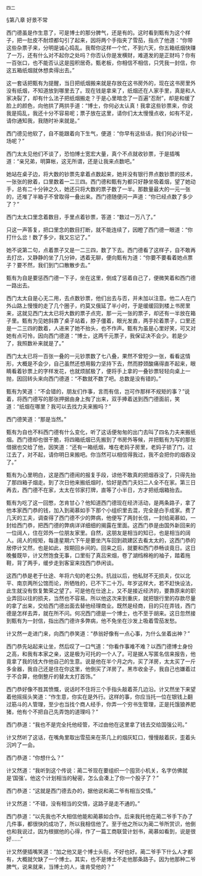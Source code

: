     四二 

   §第八章 好景不常

   西门德虽是作生意了，可是博士的那分脾气，还是有的。这时看到甄有为这个样子，把一肚皮不耐烦都勾引了起来，因将两个手指夹了雪茄，指点了他道：“你带这些杂票子来，分明是诚心捣乱。我帮你这样一个忙，不到六天，你五箱纸烟快赚了一万，还有什么对不起你之处吗？你否认你是发横财，难道发的是正财吗？你有一百张口，也不能否认这是囤积居奇。甄老板，你相信不相信，只凭我一封信，你这五箱纸烟就休想卖得出去。”

   这一套话把甄有为提醒，当日把纸烟搬来就是存放在这书房外的，现在这书房里外没有纸烟，不知道放到哪里去了。现在钱是拿来了，纸烟还在人家手里，真是和人家决裂了，却有什么法子把纸烟搬走？于是心里暗念了一百遍“忍耐”，却是和缓了脸上的颜色，向他拱了两拱手道：“博士，你何必太认真！我拿这些钞票来，你说我是捣乱，我还十分不容易呢；票子放在这里，请你们太太慢慢点收，如有不足，请你通知我，我随时补来就是。”

   西门德见他软了，自不能跟着向下生气，便道：“你早有这些话，我们何必计较一场呢？”

   西门太太见他们不谈了，恐怕博士宽宏大量，真个不点就收钞票，于是插嘴道：“亲兄弟，明算帐，这无所谓，还是让我来点数吧。”

   她站在桌子边，将大数的钞票先拿着点数起来，她并没有银行界点数钞票的技术，一张张的掀着，口里数着一二三四。西门德和甄有为都只好静坐吸着烟，望了她动手，总有二十分钟之久，她还只将大数的票子数了一半。那数量最大的一元一张的，还堆了半箱子不曾取得一叠出来。西门德随便问一声道：“你已经点数了多少了？”

   西门太太口里念着数目，手里点着钞票，答道：“数过一万八了。”

   只这一声答复，把口里念的数目打断，就不能连续了，因瞪了西门德一眼道：“你打什么岔！数了多少，我又忘记了。”

   她不说第二句，点着票子又是一二三四，数了下去。西门德看了这样子，自不敢再去打岔，又静静的坐了几分钟，透着无聊，便向甄有为道：“你要不要看着她点票子？要不然，我们到门口散散步去。”

   甄有为自是要惩西门德一下子，坐在这里，倒成了惩着自己了，便微笑着和西门德一路出去。

   西门太太自是心无二用，去点数钞票，他们出去与否，并未加以注意。他二人在门外山路上慢慢的走了几个圈子，约莫又俄延了半小时，于是缓缓回到楼上书房里来，这就见西门太太已将大数的票子点完，那一元一张的票子，却还有一半放在箱子里。甄有为见她斜靠了桌子站着，脖子僵着，眼光发直，两手抡着票子，口里还是一二三四的数着，人进来了她不抬头，也不作声。甄有为虽是心里好笑，可又对她有点可怜，因向西门德道：“博士，这两千元票子，我保证决不会少。若是少了，我照数补来就是了。”

   西门太太已将一百张一叠的一元钞票数了七八叠，果然不曾短少一张，看看这情形，大概是不会少，自己虽然还想用毅力坚持下去，然而脖颈酸痛得直不起来，眼睛看着钞票上的字样发花，也就烦腻极了，便将手上拿的一叠钞票轻轻向桌上一抛，因回转头来向西门德道：“不数就不数了吧。总数是没有错的。”

   甄有为笑道：“不会错的，朋友们作事，言而有信，岂可作那样不规矩的事？”说着，将西门德写的那张押据由身上掏了出来，双手捧着送到西门德面前，笑道：“纸烟在哪里？我可以去找力夫来搬吗？”

   西门德笑道：“那是当然。”

   甄有为自也不料西门德有什么变化，听了这话便匆匆的出门去叫了四名力夫来搬纸烟。西门德却也很干脆，将四箱纸烟已先搬到了书房外等候，并把甄有为写的那张借据也交给了他，因笑道：“还有一箱纸烟，堆在老妈子房里，老妈子锁了门，过江去了，对不起，请你明日来搬吧。你当然可以相信得我过，我不会把你的烟吞没了。”

   甄有为心里明白，这是西门德闹的报复手段，谅他不敢真的把烟吞没了，只得先抬了那四箱子烟走。到了次日他来搬纸烟时，恰好是西门夫妇二人全不在家。第三日再去，西门德不在家，太太在邻家打牌，直等了小半日，方才把纸烟箱抬去。

   甄有为吃了这一回憋，怎肯甘心？他知道西门德现在经济活动，是两条路子，拿了他本家西门恭的钱，加入到蔺慕如手下那个小组织里去混，完全是白手成家。费了几天的工夫，调查得了西门德不少的弊病，他便写了两封长信，一封给蔺慕如，一封给西门恭，把西门德的弊病详详细细的揭露在里面。这西门恭是由国外新回来的一位阔人，住在郊外一位朋友家里。自然，这朋友是相当的知已，也是相当的阔人。阔人的规矩，每逢星期六下午是要坐汽车回到疏建区去看太太的，这西门恭的居停计又然，也是如此，按期回乡间的。回来之后，就要和西门恭畅谈竟日。这日晚餐既毕，计又然饱食无事，口里衔了真吕宋烟，卷了湖绉棉袍的袖子，踏着拖鞋，背了两手，缓步走到客室来找西门恭闲谈。

   这西门恭是老于仕途、年将六旬的老公务。抗战以后，他私财不无损夫，仅以北平、南京两所公馆而论，所牺牲的，已不下二十万。年岁这样大，若不赶快设法，此生就没有恢复繁荣之望了。可是他在仕途上，又不是接近经济的，要靠原来的职业弄回以往的损夫，当然也不容易。所以他这次来到重庆，就把银行里的存款尽量的拿了出来，交给西门德出面去替他经理商业。既然是经商，目的只在弄钱，西门德是怎样去弄，就在所不问。何况西门德是一个博士，也不至于胡来。这日忽然接到甄有为一封信，指出西门德许多弊病，他不免坐在沙发上吸着雪茄发愁。

   计又然一走进门来，向西门恭笑道：“恭翁好像有一点心事，为什么坐着出神？”

   西门恭先站起来让坐，然后叹了一口气道：“你看作事难不难？以西门德博士身份之高，和我有本家之亲，这是极为可托的一个人了。可是据人写匿名信来报告，他竟拿了我的钱大作他自己的生意。说是他在半个月之内，买了洋房，太太买了一斤多金器，我自己还是住在你这里，他倒买了洋房了。黑市收金子，我自己也嫌着过于不合算，他倒整斤的替太太打首饰。”

   西门恭好像不胜其愤慨，说话时不住将三个手指头敲着茶几边沿。计又然坐下来望着他摇摇头笑道：“作生意，你实在是外行。这样的事，你应当托一位在银钱上翻过筋斗的人管理，至少也当找个商人经手，你弄一个穷书生管理，正是托饿狼养肥猪，他有个不把自己先弄饱的道理吗？”

   西门恭道：“我也不是完全托他经管，不过由他在这里拿了钱去交给国强公司。”

   计又然听了这话，在嘴角里取出雪茄来在茶几上的烟灰缸口，慢慢敲着灰，歪着头沉吟了一会。

   西门恭道：“你想什么？”

   计又然道：“我听到这个传说：蔺二爷现在要组织一个囤货小机关，名字仿佛就是‘国强’。他这个计划相当的秘密，怎么会凑上了你一个股子了？”

   西门恭道：“这就是西门德去办的，据他说和蔺二爷有相当交情。”

   计又然道：“不错，没有相当的交情，这路子是走不通的。”

   西门恭道：“以先我也不大相信他能和蔺慕如合作。后来我托他在蔺二爷手下办了几件事，都很快的成功了，所以我相信他了。至于他之所以为蔺二爷所赏识，他倒也和我说过，因为根据他的心得，作了一篇工商联营计划书，蔺慕如看到，说是很好……”

   计又然便插嘴笑道：“加之他又是个博士头衔，不好也好。蔺二爷手下什么人才都有，大概就欠缺了一个博士。其实，也不是博士不走他那条路子。因为他那种二爷脾气，说来就来，当博士的人，谁肯受他的？”

